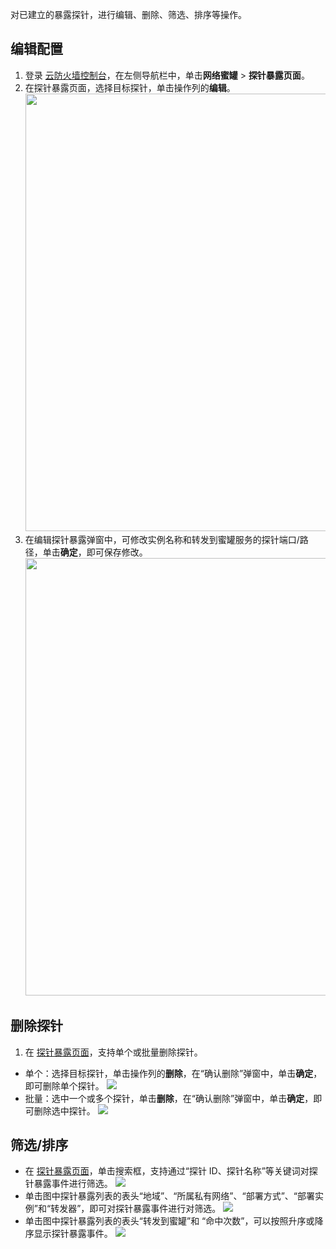 对已建立的暴露探针，进行编辑、删除、筛选、排序等操作。

## 编辑配置

1. 登录 [云防火墙控制台](https://console.cloud.tencent.com/cfw)，在左侧导航栏中，单击**网络蜜罐** > **探针暴露页面**。
2. 在探针暴露页面，选择目标探针，单击操作列的**编辑**。<br><img src="https://qcloudimg.tencent-cloud.cn/raw/07bb4918bb4d06ad965a1760833d8503.png" width=700px>
3. 在编辑探针暴露弹窗中，可修改实例名称和转发到蜜罐服务的探针端口/路径，单击**确定**，即可保存修改。<br><img src="https://qcloudimg.tencent-cloud.cn/raw/884f4178d39113327598c5e8da89dce3.png" width=700px>


## 删除探针
1. 在 [探针暴露页面](https://console.cloud.tencent.com/cfw/honeypot)，支持单个或批量删除探针。
 - 单个：选择目标探针，单击操作列的**删除**，在“确认删除”弹窗中，单击**确定**，即可删除单个探针。
![](https://qcloudimg.tencent-cloud.cn/raw/ebfe254c5a323f12186c1bfc6af698ab.png)
 - 批量：选中一个或多个探针，单击**删除**，在“确认删除”弹窗中，单击**确定**，即可删除选中探针。
![](https://qcloudimg.tencent-cloud.cn/raw/6af08385cc70248e25c58fa0ea9c96bb.png)

## 筛选/排序
- 在 [探针暴露页面](https://console.cloud.tencent.com/cfw/honeypot)，单击搜索框，支持通过“探针 ID、探针名称”等关键词对探针暴露事件进行筛选。
![](https://qcloudimg.tencent-cloud.cn/raw/325994c3947160ca8209212a2b35cc75.png)
- 单击图中探针暴露列表的表头“地域”、“所属私有网络”、“部署方式”、“部署实例”和“转发器”，即可对探针暴露事件进行对筛选。
![](https://qcloudimg.tencent-cloud.cn/raw/de988031369d05bb6b1b1f82ff037531.png)
- 单击图中探针暴露列表的表头“转发到蜜罐”和 “命中次数”，可以按照升序或降序显示探针暴露事件。
![](https://qcloudimg.tencent-cloud.cn/raw/60835643f684478556383080722b5022.png)
